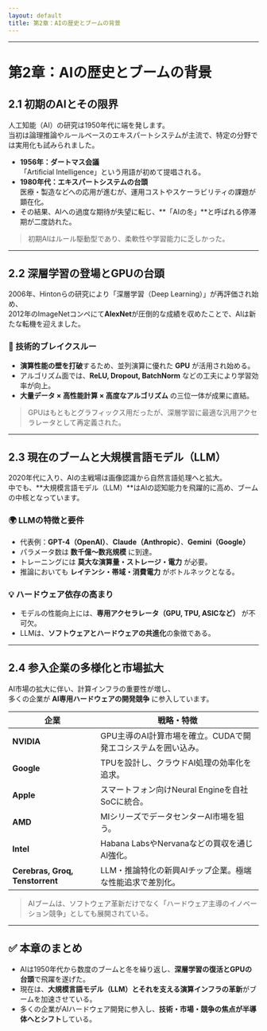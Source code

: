 ```yaml
---
layout: default
title: 第2章：AIの歴史とブームの背景
---
```


---

# 第2章：AIの歴史とブームの背景

## 2.1 初期のAIとその限界

人工知能（AI）の研究は1950年代に端を発します。  
当初は論理推論やルールベースのエキスパートシステムが主流で、特定の分野では実用化も試みられました。

- **1956年：ダートマス会議**  
  「Artificial Intelligence」という用語が初めて提唱される。
- **1980年代：エキスパートシステムの台頭**  
  医療・製造などへの応用が進むが、運用コストやスケーラビリティの課題が顕在化。
- その結果、AIへの過度な期待が失望に転じ、**「AIの冬」**と呼ばれる停滞期が二度訪れた。

> 初期AIはルール駆動型であり、柔軟性や学習能力に乏しかった。

---

## 2.2 深層学習の登場とGPUの台頭

2006年、Hintonらの研究により「深層学習（Deep Learning）」が再評価され始め、  
2012年のImageNetコンペにて**AlexNet**が圧倒的な成績を収めたことで、AIは新たな転機を迎えました。

### 🔑 技術的ブレイクスルー

- **演算性能の壁を打破**するため、並列演算に優れた **GPU** が活用され始める。
- アルゴリズム面では、**ReLU, Dropout, BatchNorm** などの工夫により学習効率が向上。
- **大量データ × 高性能計算 × 高度なアルゴリズム** の三位一体が成果に直結。

> GPUはもともとグラフィックス用だったが、深層学習に最適な汎用アクセラレータとして再定義された。

---

## 2.3 現在のブームと大規模言語モデル（LLM）

2020年代に入り、AIの主戦場は画像認識から自然言語処理へと拡大。  
中でも、**大規模言語モデル（LLM）**はAIの認知能力を飛躍的に高め、ブームの中核となっています。

### 🌍 LLMの特徴と要件

- 代表例：**GPT-4（OpenAI）**、**Claude（Anthropic）**、**Gemini（Google）**
- パラメータ数は **数千億〜数兆規模** に到達。
- トレーニングには **莫大な演算量・ストレージ・電力** が必要。
- 推論においても **レイテンシ・帯域・消費電力** がボトルネックとなる。

### 💡 ハードウェア依存の高まり

- モデルの性能向上には、**専用アクセラレータ（GPU, TPU, ASICなど）** が不可欠。
- LLMは、**ソフトウェアとハードウェアの共進化**の象徴である。

---

## 2.4 参入企業の多様化と市場拡大

AI市場の拡大に伴い、計算インフラの重要性が増し、  
多くの企業が **AI専用ハードウェアの開発競争** に参入しています。

| 企業 | 戦略・特徴 |
|------|------------|
| **NVIDIA** | GPU主導のAI計算市場を確立。CUDAで開発エコシステムを囲い込み。 |
| **Google** | TPUを設計し、クラウドAI処理の効率化を追求。 |
| **Apple** | スマートフォン向けNeural Engineを自社SoCに統合。 |
| **AMD** | MIシリーズでデータセンターAI市場を狙う。 |
| **Intel** | Habana LabsやNervanaなどの買収を通じAI強化。 |
| **Cerebras, Groq, Tenstorrent** | LLM・推論特化の新興AIチップ企業。極端な性能追求で差別化。 |

> AIブームは、ソフトウェア革新だけでなく「ハードウェア主導のイノベーション競争」としても展開されている。

---

## ✅ 本章のまとめ

- AIは1950年代から数度のブームと冬を繰り返し、**深層学習の復活とGPUの台頭**で飛躍を遂げた。  
- 現在は、**大規模言語モデル（LLM）**とそれを支える**演算インフラの革新**がブームを加速させている。  
- 多くの企業がAIハードウェア開発に参入し、**技術・市場・競争の焦点が半導体へとシフト**している。
